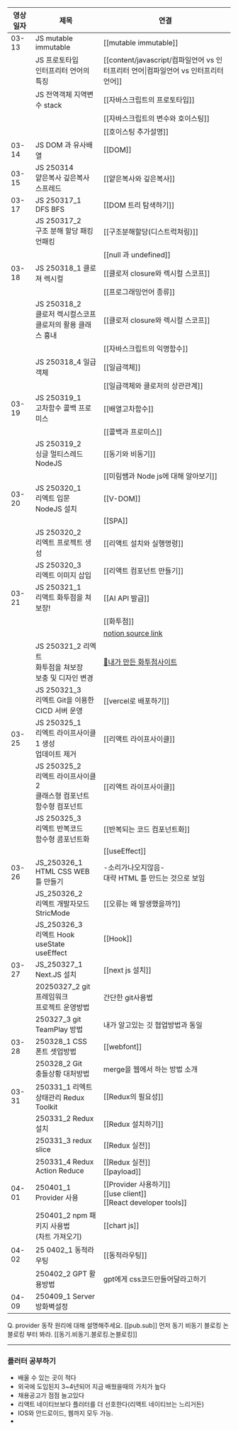 
| **영상일자** | **제목**                                                 | **연결**                                                                                               |
| -------- | ------------------------------------------------------ | ---------------------------------------------------------------------------------------------------- |
| 03-13    | JS mutable immutable                                   | [[mutable immutable]]                                                                                |
|          | JS 프로토타입 <br>인터프리터 언어의 특징                              | [[content/javascript/컴파일언어 vs 인터프리터 언어\|컴파일언어 vs 인터프리터 언어]]                                          |
|          | JS 전역객체 지역변수 stack                                     | [[자바스크립트의 프로토타입]]                                                                                    |
|          |                                                        | [[자바스크립트의 변수와 호이스팅]]                                                                                 |
|          |                                                        | [[호이스팅 추가설명]]                                                                                        |
| 03-14    | JS DOM 과 유사배열                                          | [[DOM]]                                                                                              |
| 03-15    | JS 250314 <br>얕은복사 깊은복사 스프레드                           | [[얕은복사와 깊은복사]]                                                                                       |
| 03-17    | JS 250317_1 DFS BFS                                    | [[DOM 트리 탐색하기]]                                                                                      |
|          | JS 250317_2 <br>구조 분해 할당 패킹 언패킹                        | [[구조분해할당(디스트럭쳐링)]]                                                                                   |
|          |                                                        | [[null 과 undefined]]                                                                                 |
| 03-18    | JS 250318_1 클로져 렉시컬                                    | [[클로저 closure와 렉시컬 스코프]]                                                                             |
|          |                                                        | [[프로그래밍언어 종류]]                                                                                       |
|          | JS 250318_2 <br>클로저 렉시컬스코프 <br>클로저의 활용 클래스 흉내          | [[클로저 closure와 렉시컬 스코프]]                                                                             |
|          |                                                        | [[자바스크립트의 익명함수]]                                                                                     |
|          | JS 250318_4 일급객체                                       | [[일급객체]]                                                                                             |
|          |                                                        | [[일급객체와 클로저의 상관관계]]                                                                                  |
| 03-19    | JS 250319_1 <br>고차함수 콜백 프로미스                           | [[배열고차함수]]                                                                                           |
|          |                                                        | [[콜백과 프로미스]]                                                                                         |
|          | JS 250319_2 <br>싱글 멀티스레드  NodeJS                       | [[동기와 비동기]]                                                                                          |
|          |                                                        | [[미림쌤과 Node js에 대해 알아보기]]                                                                            |
| 03-20    | JS 250320_1 <br>리엑트 입문 NodeJS 설치            | [[V-DOM]]                                                                                            |
|          |                                                        | [[SPA]]                                                                                              |
|          | JS 250320_2 <br>리엑트 프로젝트 생성                        | [[리액트 설치와 실행명령]]                                                                                     |
|          | JS 250320_3 <br>리엑트 이미지 삽입                             | [[리액트 컴포넌트 만들기]]                                                                                     |
| 03-21    | JS 250321_1 <br>리액트 화투점을 쳐보장!                          | [[AI API 발급]]                                                                                        |
|          |                                                        | [[화투점]]                                                                                              |
|          |                                                        | [notion source link](https://caramel-pine-008.notion.site/2-191c7daa290d80c28252e3b3d3e7b6e4?pvs=74) |
|          | JS 250321_2 리엑트 <br>화투점을 쳐보장<br>보충 및 디자인 변경            | [🔮내가 만든 화투점사이트](https://hwatu-kappa.vercel.app/)                                                    |
|          | JS 250321_3 <br>리엑트 Git을 이용한<br>CICD 서버 운영             | [[vercel로 배포하기]]                                                                                     |
| 03-25    | JS 250325_1 <br>리엑트 라이프사이클1 생성<br>업데이트 제거              | [[리액트 라이프사이클]]                                                                                       |
|          | JS 250325_2 <br>리엑트 라이프사이클2 <br>클래스형 컴포넌트 <br>함수형 컴포넌트 | [[리액트 라이프사이클]]                                                                                       |
|          | JS 250325_3 <br>리엑트 반복코드 <br>함수형 콤포넌트화                 | [[반복되는 코드 컴포넌트화]]                                                                                    |
|          |                                                        | [[useEffect]]                                                                                        |
| 03-26    | JS_250326_1 <br>HTML CSS WEB 틀 만들기                     | -소리가나오지않음-<br>대략 HTML 틀 만드는 것으로 보임                                                                   |
|          | JS_250326_2 <br>리엑트 개발자모드 <br>StricMode                | [[오류는 왜 발생했을까?]]                                                                                     |
|          | JS_250326_3 <br>리엑트 Hook <br>useState useEffect        | [[Hook]]                                                                                             |
| 03-27    | JS_250327_1 Next.JS 설치                                 | [[next js 설치]]                                                                                       |
|          | 20250327_2 git 프레임워크 <br>프로젝트 운영방법                     | 간단한 git사용법                                                                                           |
|          | 250327_3 git <br>TeamPlay 방법                           | 내가 알고있는 깃 협업방법과 동일                                                                                   |
| 03-28    | 250328_1 CSS <br>폰트 셋업방법                               | [[webfont]]                                                                                          |
|          | 250328_2 Git  <br>충돌상황 대처방법                            | merge을 웹에서 하는 방법 소개                                                                                  |
| 03-31    | 250331_1 리엑트 <br>상태관리 Redux Toolkit                    | [[Redux의 필요성]]                                                                                       |
|          | 250331_2 Redux설치                                       | [[Redux 설치하기]]                                                                                       |
|          | 250331_3 redux slice                                   | [[Redux 실전]]                                                                                         |
|          | 250331_4 Redux <br>Action Reduce                       | [[Redux 실전]]<br>[[payload]]                                                                          |
| 04-01    | 250401_1 Provider 사용                                   | [[Provider 사용하기]]<br>[[use client]]<br>[[React developer tools]]                                     |
|          | 250401_2 npm 패키지 사용법<br>(차트 가져오기)                      | [[chart js]]                                                                                         |
| 04-02    | 25 0402_1 동적라우팅                                        | [[동적라우팅]]                                                                                            |
|          | 250402_2 GPT 활용방법                                      | gpt에게 css코드만들어달라고하기                                                                                  |
| 04-09    | 250409_1 Server 방화벽설정                                  |                                                                                                      |


Q. provider 동작 원리에 대해 설명해주세요. 
[[pub.sub]] 먼저 동기 비동기 블로킹 논블로킹 부터 봐라.
[[동기.비동기.블로킹.논블로킹]]


---


### 플러터 공부하기

- 배울 수 있는 곳이 적다
- 외국에 도입된지 3~4년되어 지금 배웠을때의 가치가 높다
- 채용공고가 점점 늘고있다
- 리액트 네이티브보다 플러터를 더 선호한다(리액트 네이티브는 느리거든)
- IOS와 안드로이드, 웹까지 모두 가능.
- 